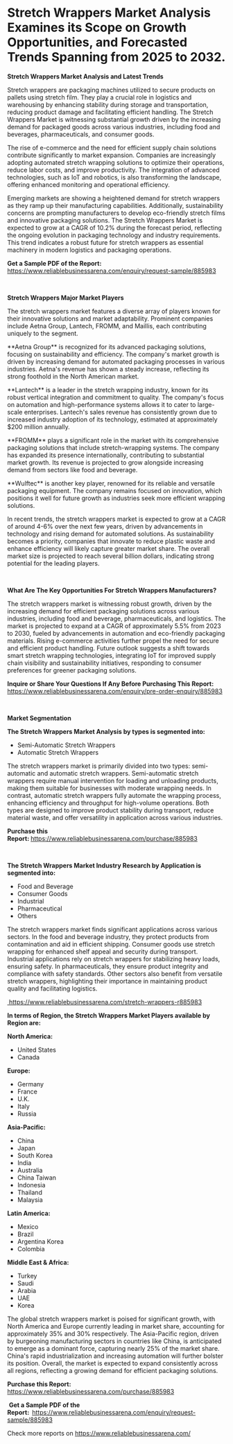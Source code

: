 <p><h1>Stretch Wrappers Market Analysis Examines its Scope on Growth Opportunities, and Forecasted Trends Spanning from 2025 to 2032.</h1></p><p><strong>Stretch Wrappers Market Analysis and Latest Trends</strong></p>
<p><p>Stretch wrappers are packaging machines utilized to secure products on pallets using stretch film. They play a crucial role in logistics and warehousing by enhancing stability during storage and transportation, reducing product damage and facilitating efficient handling. The Stretch Wrappers Market is witnessing substantial growth driven by the increasing demand for packaged goods across various industries, including food and beverages, pharmaceuticals, and consumer goods. </p><p>The rise of e-commerce and the need for efficient supply chain solutions contribute significantly to market expansion. Companies are increasingly adopting automated stretch wrapping solutions to optimize their operations, reduce labor costs, and improve productivity. The integration of advanced technologies, such as IoT and robotics, is also transforming the landscape, offering enhanced monitoring and operational efficiency. </p><p>Emerging markets are showing a heightened demand for stretch wrappers as they ramp up their manufacturing capabilities. Additionally, sustainability concerns are prompting manufacturers to develop eco-friendly stretch films and innovative packaging solutions. The Stretch Wrappers Market is expected to grow at a CAGR of 10.2% during the forecast period, reflecting the ongoing evolution in packaging technology and industry requirements. This trend indicates a robust future for stretch wrappers as essential machinery in modern logistics and packaging operations.</p></p>
<p><strong>Get a Sample PDF of the Report:&nbsp;</strong> <a href="https://www.reliablebusinessarena.com/enquiry/request-sample/885983?utm_campaign=2264&utm_medium=2&utm_source=Github&utm_content=ia&utm_term=17022025&utm_id=stretch-wrappers">https://www.reliablebusinessarena.com/enquiry/request-sample/885983</a></p>
<p>&nbsp;</p>
<p><strong>Stretch Wrappers Major Market Players</strong></p>
<p><p>The stretch wrappers market features a diverse array of players known for their innovative solutions and market adaptability. Prominent companies include Aetna Group, Lantech, FROMM, and Maillis, each contributing uniquely to the segment.</p><p>**Aetna Group** is recognized for its advanced packaging solutions, focusing on sustainability and efficiency. The company's market growth is driven by increasing demand for automated packaging processes in various industries. Aetna's revenue has shown a steady increase, reflecting its strong foothold in the North American market.</p><p>**Lantech** is a leader in the stretch wrapping industry, known for its robust vertical integration and commitment to quality. The company's focus on automation and high-performance systems allows it to cater to large-scale enterprises. Lantech's sales revenue has consistently grown due to increased industry adoption of its technology, estimated at approximately $200 million annually.</p><p>**FROMM** plays a significant role in the market with its comprehensive packaging solutions that include stretch-wrapping systems. The company has expanded its presence internationally, contributing to substantial market growth. Its revenue is projected to grow alongside increasing demand from sectors like food and beverage.</p><p>**Wulftec** is another key player, renowned for its reliable and versatile packaging equipment. The company remains focused on innovation, which positions it well for future growth as industries seek more efficient wrapping solutions. </p><p>In recent trends, the stretch wrappers market is expected to grow at a CAGR of around 4-6% over the next few years, driven by advancements in technology and rising demand for automated solutions. As sustainability becomes a priority, companies that innovate to reduce plastic waste and enhance efficiency will likely capture greater market share. The overall market size is projected to reach several billion dollars, indicating strong potential for the leading players.</p></p>
<p>&nbsp;</p>
<p><strong>What Are The Key Opportunities For Stretch Wrappers Manufacturers?</strong></p>
<p><p>The stretch wrappers market is witnessing robust growth, driven by the increasing demand for efficient packaging solutions across various industries, including food and beverage, pharmaceuticals, and logistics. The market is projected to expand at a CAGR of approximately 5.5% from 2023 to 2030, fueled by advancements in automation and eco-friendly packaging materials. Rising e-commerce activities further propel the need for secure and efficient product handling. Future outlook suggests a shift towards smart stretch wrapping technologies, integrating IoT for improved supply chain visibility and sustainability initiatives, responding to consumer preferences for greener packaging solutions.</p></p>
<p><strong>Inquire or Share Your Questions If Any Before Purchasing This Report:</strong> <a href="https://www.reliablebusinessarena.com/enquiry/pre-order-enquiry/885983?utm_campaign=2264&utm_medium=2&utm_source=Github&utm_content=ia&utm_term=17022025&utm_id=stretch-wrappers">https://www.reliablebusinessarena.com/enquiry/pre-order-enquiry/885983</a></p>
<p>&nbsp;</p>
<p><strong>Market Segmentation</strong></p>
<p><strong>The Stretch Wrappers Market Analysis by types is segmented into:</strong></p>
<p><ul><li>Semi-Automatic Stretch Wrappers</li><li>Automatic Stretch Wrappers</li></ul></p>
<p><p>The stretch wrappers market is primarily divided into two types: semi-automatic and automatic stretch wrappers. Semi-automatic stretch wrappers require manual intervention for loading and unloading products, making them suitable for businesses with moderate wrapping needs. In contrast, automatic stretch wrappers fully automate the wrapping process, enhancing efficiency and throughput for high-volume operations. Both types are designed to improve product stability during transport, reduce material waste, and offer versatility in application across various industries.</p></p>
<p><strong>Purchase this Report:&nbsp;</strong><a href="https://www.reliablebusinessarena.com/purchase/885983?utm_campaign=2264&utm_medium=2&utm_source=Github&utm_content=ia&utm_term=17022025&utm_id=stretch-wrappers">https://www.reliablebusinessarena.com/purchase/885983</a></p>
<p>&nbsp;</p>
<p><strong>The Stretch Wrappers Market Industry Research by Application is segmented into:</strong></p>
<p><ul><li>Food and Beverage</li><li>Consumer Goods</li><li>Industrial</li><li>Pharmaceutical</li><li>Others</li></ul></p>
<p><p>The stretch wrappers market finds significant applications across various sectors. In the food and beverage industry, they protect products from contamination and aid in efficient shipping. Consumer goods use stretch wrapping for enhanced shelf appeal and security during transport. Industrial applications rely on stretch wrappers for stabilizing heavy loads, ensuring safety. In pharmaceuticals, they ensure product integrity and compliance with safety standards. Other sectors also benefit from versatile stretch wrappers, highlighting their importance in maintaining product quality and facilitating logistics.</p></p>
<p><a href="https://www.reliablebusinessarena.com/stretch-wrappers-r885983?utm_campaign=2264&utm_medium=2&utm_source=Github&utm_content=ia&utm_term=17022025&utm_id=stretch-wrappers">&nbsp;https://www.reliablebusinessarena.com/stretch-wrappers-r885983</a></p>
<p><strong>In terms of Region, the Stretch Wrappers Market Players available by Region are:</strong></p>
<p>
    <p> <strong> North America: </strong>
        <ul>
            <li>United States</li>
            <li>Canada</li>
        </ul>
        </p> 
    <p> <strong> Europe: </strong>
        <ul>
            <li>Germany</li>
            <li>France</li>
            <li>U.K.</li>
            <li>Italy</li>
            <li>Russia</li>
        </ul>
        </p> 
    <p> <strong> Asia-Pacific: </strong>
        <ul>
            <li>China</li>
            <li>Japan</li>
            <li>South Korea</li>
            <li>India</li>
            <li>Australia</li>
            <li>China Taiwan</li>
            <li>Indonesia</li>
            <li>Thailand</li>
            <li>Malaysia</li>
        </ul>
        </p> 
    <p> <strong> Latin America: </strong>
        <ul>
            <li>Mexico</li>
            <li>Brazil</li>
            <li>Argentina Korea</li>
            <li>Colombia</li>
        </ul>
        </p> 
    <p> <strong> Middle East & Africa: </strong>
        <ul>
            <li>Turkey</li>
            <li>Saudi</li>
            <li>Arabia</li>
            <li>UAE</li>
            <li>Korea</li>
        </ul>
    </p>
    </p>
<p><p>The global stretch wrappers market is poised for significant growth, with North America and Europe currently leading in market share, accounting for approximately 35% and 30% respectively. The Asia-Pacific region, driven by burgeoning manufacturing sectors in countries like China, is anticipated to emerge as a dominant force, capturing nearly 25% of the market share. China's rapid industrialization and increasing automation will further bolster its position. Overall, the market is expected to expand consistently across all regions, reflecting a growing demand for efficient packaging solutions.</p></p>
<p><strong>Purchase this Report: </strong><a href="https://www.reliablebusinessarena.com/purchase/885983?utm_campaign=2264&utm_medium=2&utm_source=Github&utm_content=ia&utm_term=17022025&utm_id=stretch-wrappers">https://www.reliablebusinessarena.com/purchase/885983</a></p>
<p>&nbsp;<strong>Get a Sample PDF of the Report:&nbsp;&nbsp;</strong><a href="https://www.reliablebusinessarena.com/enquiry/request-sample/885983?utm_campaign=2264&utm_medium=2&utm_source=Github&utm_content=ia&utm_term=17022025&utm_id=stretch-wrappers">https://www.reliablebusinessarena.com/enquiry/request-sample/885983</a></p>
<p><strong></strong></p>
<p>Check more reports on <a href="https://www.reliablebusinessarena.com/?utm_campaign=2264&utm_medium=2&utm_source=Github&utm_content=ia&utm_term=17022025&utm_id=stretch-wrappers">https://www.reliablebusinessarena.com/</a></p>